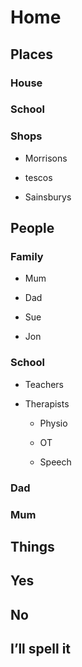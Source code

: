 # Home


## Places

### House

### School

### Shops

- Morrisons

- tescos

- Sainsburys

## People

### Family

- Mum

- Dad

- Sue

- Jon

### School

- Teachers

- Therapists

	- Physio

	- OT

	- Speech

### Dad

### Mum

## Things

## Yes

## No

## I’ll spell it

